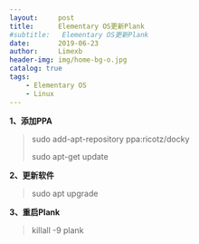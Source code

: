 ```yaml
---
layout:     post
title:      Elementary OS更新Plank
#subtitle:   Elementary OS更新Plank
date:       2019-06-23
author:     Limexb
header-img: img/home-bg-o.jpg
catalog: true
tags:
    - Elementary OS
    - Linux
---
```

**1、添加PPA**
>sudo add-apt-repository ppa:ricotz/docky
>
>sudo apt-get update

**2、更新软件**
>sudo apt upgrade

**3、重启Plank**
>killall -9 plank

